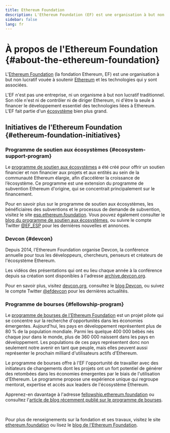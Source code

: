 ```yaml
---
title: Ethereum Foundation
description: L'Ethereum Foundation (EF) est une organisation à but non lucratif destinée à soutenir Ethereum et les technologies qui y sont associées.
sidebar: false
lang: fr
---
```


# À propos de l'Ethereum Foundation {#about-the-ethereum-foundation}

<Logo/>

L'[Ethereum Foundation](http://ethereum.foundation/) (la fondation Ethereum, EF) est une organisation à but non lucratif vouée à soutenir [Ethereum](/what-is-ethereum/) et les technologies qui y sont associées.

L'EF n'est pas une entreprise, ni un organisme à but non lucratif traditionnel. Son rôle n'est ni de contrôler ni de diriger Ethereum, ni d'être la seule à financer le développement essentiel des technologies liées à Ethereum. L'EF fait partie d'un [écosystème](/community/) bien plus grand.

## Initiatives de l'Ethereum Foundation {#ethereum-foundation-initiatives}

### Programme de soutien aux écosystèmes {#ecosystem-support-program}

Le [programme de soutien aux écosystèmes](https://esp.ethereum.foundation/) a été créé pour offrir un soutien financier et non financier aux projets et aux entités au sein de la communauté Ethereum élargie, afin d’accélérer la croissance de l’écosystème. Ce programme est une extension du programme de subvention Ethereum d'origine, qui se concentrait principalement sur le financement.

Pour en savoir plus sur le programme de soutien aux écosystèmes, les bénéficiaires des subventions et le processus de demande de subvention, visitez le site [esp.ethereum.foundation](https://esp.ethereum.foundation/). Vous pouvez également consulter le [blog du programme de soutien aux écosystèmes](https://blog.ethereum.org/category/ecosystem-support-program/), ou suivre le compte Twitter [@EF_ESP](https://twitter.com/EF_ESP) pour les dernières nouvelles et annonces.

### Devcon {#devcon}

Depuis 2014, l'Ethereum Foundation organise Devcon, la conférence annuelle pour tous les développeurs, chercheurs, penseurs et créateurs de l'écosystème Ethereum.

Les vidéos des présentations qui ont eu lieu chaque année à la conférence depuis sa création sont disponibles à l'adresse [archive.devcon.org](https://archive.devcon.org/).

Pour en savoir plus, visitez [devcon.org](https://devcon.org/), consultez le [blog Devcon](https://blog.ethereum.org/category/devcon/), ou suivez le compte Twitter [@efdevcon](https://twitter.com/EFDevcon) pour les dernières actualités.

### Programme de bourses {#fellowship-program}

Le [programme de bourses de l'Ethereum Foundation](https://fellowship.ethereum.foundation/) est un projet pilote qui se concentre sur la recherche d'opportunités dans les économies émergentes. Aujourd'hui, les pays en développement représentent plus de 80 % de la population mondiale. Parmi les quelque 400 000 bébés nés chaque jour dans le monde, plus de 360 000 naissent dans les pays en développement. Les populations de ces pays représentent donc non seulement notre avenir en tant que peuple, mais elles peuvent aussi représenter le prochain milliard d'utilisateurs actifs d'Ethereum.

Le programme de bourses offre à l'EF l'opportunité de travailler avec des initiateurs de changements dont les projets ont un fort potentiel de générer des retombées dans les économies émergentes par le biais de l'utilisation d'Ethereum. Le programme propose une expérience unique qui regroupe mentorat, expertise et accès aux leaders de l'écosystème Ethereum.

Apprenez-en davantage à l'adresse [fellowship.ethereum.foundation](https://fellowship.ethereum.foundation/) ou consultez l'[article de blog récemment publié sur le programme de bourses](https://blog.ethereum.org/2021/05/07/ethereum-for-the-next-billion/).

<br/>

Pour plus de renseignements sur la fondation et ses travaux, visitez le site [ethereum.foundation](http://ethereum.foundation/) ou lisez le [blog de l'Ethereum Foundation](https://blog.ethereum.org/).
